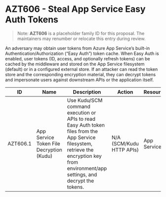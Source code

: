 # AZT606 - Steal App Service Easy Auth Tokens

> Note: **AZT606** is a placeholder family ID for this proposal. The maintainers may renumber or relocate this entry during review.

An adversary may obtain user tokens from Azure App Service’s built-in Authentication/Authorization (“Easy Auth”) token cache. When Easy Auth is enabled, user tokens (ID, access, and optionally refresh tokens) can be cached by the middleware and stored on the App Service filesystem (default) or in a configured external store. If an attacker can read the token store and the corresponding encryption material, they can decrypt tokens and impersonate users against downstream APIs or the application itself.

ID | Name | Description | Action | Resources
---|---|---|---|---
AZT606.1 | App Service Token File Decryption (Kudu) | Use Kudu/SCM command execution or APIs to read Easy Auth token files from the App Service filesystem, retrieve the encryption key from environment/app settings, and decrypt the tokens. | N/A (SCM/Kudu HTTP APIs) | App Service
